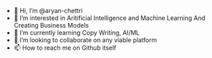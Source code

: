 - 👋 Hi, I’m @aryan-chettri
- 👀 I’m interested in Aritificial Intelligence and Machine Learning And Creating Business Models
- 🌱 I’m currently learning Copy Writing, AI/ML
- 💞️ I’m looking to collaborate on any viable platform
- 📫 How to reach me on Github itself

<!---
aryan-chettri/aryan-chettri is a ✨ special ✨ repository because its `README.md` (this file) appears on your GitHub profile.
You can click the Preview link to take a look at your changes.
--->
